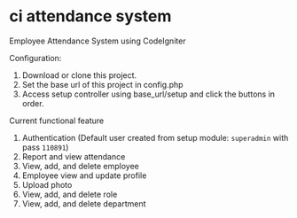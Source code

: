 # ci attendance system
Employee Attendance System using CodeIgniter

Configuration:
1. Download or clone this project.
2. Set the base url of this project in config.php
3. Access setup controller using base_url/setup and click the buttons in order.

Current functional feature
1. Authentication (Default user created from setup module: `superadmin` with pass `110891`)
2. Report and view attendance
3. View, add, and delete employee
4. Employee view and update profile
5. Upload photo
6. View, add, and delete role
7. View, add, and delete department
